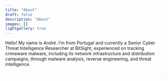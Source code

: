 ```yaml
---
title: "About"
draft: false
description: "About"
images: []
lightgallery: true
---
```


Hello! My name is André. I’m from Portugal and currently a Senior Cyber Threat Intelligence Researcher at BitSight, experienced on tracking crimeware malware, including its network infrastructure and distribution campaigns, through malware analysis, reverse engineering, and threat intelligence.  

<p align="right" ><a href="/andre-tavares-resume.pdf" style="color:grey; text-decoration: none;">.</a></p>
